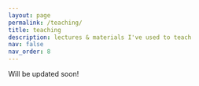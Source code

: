 ```yaml
---
layout: page
permalink: /teaching/
title: teaching
description: lectures & materials I've used to teach
nav: false
nav_order: 8
---
```


Will be updated soon!

